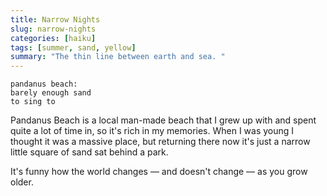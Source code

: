 ```yaml
---
title: Narrow Nights
slug: narrow-nights
categories: [haiku]
tags: [summer, sand, yellow]
summary: "The thin line between earth and sea. "
---
```


```
pandanus beach:
barely enough sand
to sing to
```

Pandanus Beach is a local man-made beach that I grew up with and spent quite a lot of time in, so it's rich in my memories.
When I was young I thought it was a massive place, but returning there now it's just a narrow little square of sand sat behind a park.

It's funny how the world changes — and doesn't change — as you grow older.
